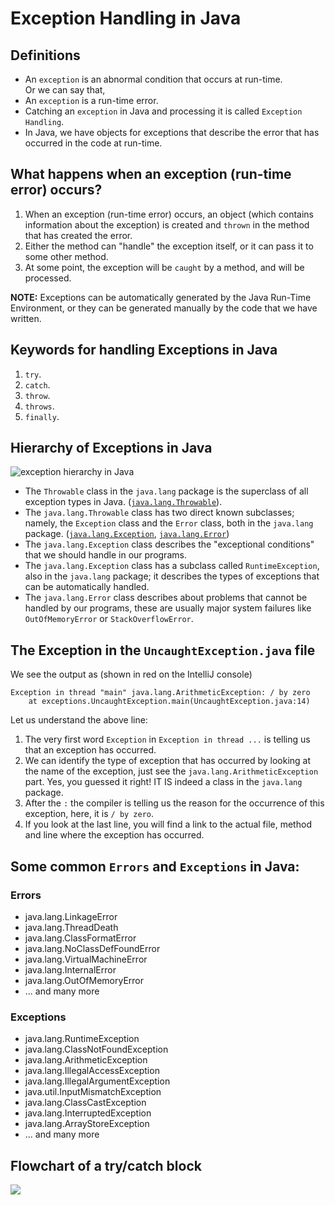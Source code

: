 # Exception Handling in Java

## Definitions
- An `exception` is an abnormal condition that occurs at run-time.  
Or we can say that,  
- An `exception` is a run-time error.
- Catching an `exception` in Java and processing it is called `Exception Handling`.
- In Java, we have objects for exceptions that describe the error that has occurred in the code at run-time.

## What happens when an exception (run-time error) occurs?
1. When an exception (run-time error) occurs, an object (which contains information about the exception)
is created and `thrown` in the method that has created the error.  
2. Either the method can "handle" the exception itself, or it can pass it to some other method.
3. At some point, the exception will be `caught` by a method, and will be processed.  
  
**NOTE:**  Exceptions can be automatically generated by the Java Run-Time Environment, or they can be generated manually by the code that we have written.

## Keywords for handling Exceptions in Java
1. `try`.
2. `catch`.
3. `throw`.
4. `throws`.
5. `finally`.

## Hierarchy of Exceptions in Java
![exception hierarchy in Java](./img/exceptionHierarchy.png)  

- The `Throwable` class in the `java.lang` package is the superclass of all exception types in Java.
([`java.lang.Throwable`](https://docs.oracle.com/en/java/javase/14/docs/api/java.base/java/lang/Throwable.html)).  
- The `java.lang.Throwable` class has two direct known subclasses;
 namely, the `Exception` class and the `Error` class, both in the `java.lang` package.
 ([`java.lang.Exception`](https://docs.oracle.com/en/java/javase/14/docs/api/java.base/java/lang/Exception.html),
  [`java.lang.Error`](https://docs.oracle.com/en/java/javase/14/docs/api/java.base/java/lang/Error.html))
- The `java.lang.Exception` class describes the "exceptional conditions" that we should handle in our programs.
- The `java.lang.Exception` class has a subclass called `RuntimeException`, also in the `java.lang` package; 
it describes the types of exceptions that can be automatically handled.
- The `java.lang.Error` class describes about problems that cannot be handled by our programs, these are usually major
system failures like `OutOfMemoryError` or `StackOverflowError`.

## The Exception in the `UncaughtException.java` file
We see the output as (shown in red on the IntelliJ console)
```
Exception in thread "main" java.lang.ArithmeticException: / by zero
	at exceptions.UncaughtException.main(UncaughtException.java:14)
```
Let us understand the above line:
1. The very first word `Exception` in `Exception in thread ...` is telling us that an exception has occurred.
2. We can identify the type of exception that has occurred by looking at the name of the exception,
just see the `java.lang.ArithmeticException` part. Yes, you guessed it right! IT IS indeed a class in the `java.lang` 
package.
3. After the `:` the compiler is telling us the reason for the occurrence of this exception, here, it is `/ by zero`.
4. If you look at the last line, you will find a link to the actual file, method and line where the exception has 
occurred.

## Some common `Errors` and `Exceptions` in Java:
### Errors
- java.lang.LinkageError
- java.lang.ThreadDeath
- java.lang.ClassFormatError
- java.lang.NoClassDefFoundError
- java.lang.VirtualMachineError
- java.lang.InternalError
- java.lang.OutOfMemoryError 
- ... and many more

### Exceptions
- java.lang.RuntimeException
- java.lang.ClassNotFoundException
- java.lang.ArithmeticException
- java.lang.IllegalAccessException
- java.lang.IllegalArgumentException
- java.util.InputMismatchException
- java.lang.ClassCastException
- java.lang.InterruptedException
- java.lang.ArrayStoreException
- ... and many more

## Flowchart of a try/catch block
![](./img/exceptionFlowChart.png)